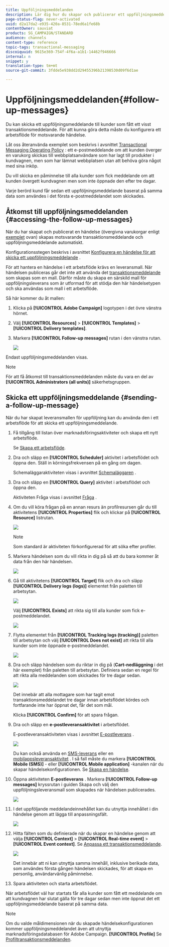 ```yaml
---
title: Uppföljningsmeddelanden
description: Lär dig hur du skapar och publicerar ett uppföljningsmeddelande.
page-status-flag: never-activated
uuid: d2a17da2-e935-420a-8531-78ed6a1fe68b
contentOwner: sauviat
products: SG_CAMPAIGN/STANDARD
audience: channels
content-type: reference
topic-tags: transactional-messaging
discoiquuid: 9615e369-754f-4f6a-a1b1-14462f946666
internal: n
snippet: y
translation-type: tm+mt
source-git-commit: 3fdde5e938dd2d29455396b21398530d09f6d1ae

---
```



# Uppföljningsmeddelanden{#follow-up-messages}

Du kan skicka ett uppföljningsmeddelande till kunder som fått ett visst transaktionsmeddelande. För att kunna göra detta måste du konfigurera ett arbetsflöde för motsvarande händelse.

Låt oss återanvända exemplet som beskrivs i avsnittet [Transactional Messaging Operating Policy](../../channels/using/about-transactional-messaging.md#transactional-messaging-operating-principle) : ett e-postmeddelande om att kunden överger en varukorg skickas till webbplatsanvändare som har lagt till produkter i kundvagnen, men som har lämnat webbplatsen utan att behöva göra något med sina inköp.

Du vill skicka en påminnelse till alla kunder som fick meddelande om att kunden övergett kundvagnen men som inte öppnade den efter tre dagar.

Varje berörd kund får sedan ett uppföljningsmeddelande baserat på samma data som användes i det första e-postmeddelandet som skickades.

## Åtkomst till uppföljningsmeddelanden {#accessing-the-follow-up-messages}

När du har skapat och publicerat en händelse (övergivna varukorgar enligt [exemplet](../../channels/using/about-transactional-messaging.md#transactional-messaging-operating-principle) ovan) skapas motsvarande transaktionsmeddelande och uppföljningsmeddelande automatiskt.

Konfigurationsstegen beskrivs i avsnittet [Konfigurera en händelse för att skicka ett uppföljningsmeddelande](../../administration/using/configuring-transactional-messaging.md#configuring-an-event-to-send-a-follow-up-message) .

För att hantera en händelse i ett arbetsflöde krävs en leveransmall. När händelsen publiceras går det inte att använda det [transaktionsmeddelande](../../channels/using/event-transactional-messages.md) som skapas som en mall. Därför måste du skapa en särskild mall för uppföljningsleverans som är utformad för att stödja den här händelsetypen och ska användas som mall i ett arbetsflöde.

Så här kommer du åt mallen:

1. Klicka på **[!UICONTROL Adobe Campaign]** logotypen i det övre vänstra hörnet.
1. Välj **[!UICONTROL Resources]** > **[!UICONTROL Templates]** > **[!UICONTROL Delivery templates]**.
1. Markera **[!UICONTROL Follow-up messages]** rutan i den vänstra rutan.

   ![](assets/message-center_follow-up-search.png)

Endast uppföljningsmeddelanden visas.

>[!NOTE]
>
>För att få åtkomst till transaktionsmeddelanden måste du vara en del av **[!UICONTROL Administrators (all units)]** säkerhetsgruppen.

## Skicka ett uppföljningsmeddelande {#sending-a-follow-up-message}

När du har skapat leveransmallen för uppföljning kan du använda den i ett arbetsflöde för att skicka ett uppföljningsmeddelande.

1. Få tillgång till listan över marknadsföringsaktiviteter och skapa ett nytt arbetsflöde.

   Se [Skapa ett arbetsflöde](../../automating/using/building-a-workflow.md#creating-a-workflow).

1. Dra och släpp en **[!UICONTROL Scheduler]** aktivitet i arbetsflödet och öppna den. Ställ in körningsfrekvensen på en gång om dagen.

   Schemaläggaraktiviteten visas i avsnittet [Schemaläggaren](../../automating/using/scheduler.md) .

1. Dra och släpp en **[!UICONTROL Query]** aktivitet i arbetsflödet och öppna den.

   Aktiviteten Fråga visas i avsnittet [Fråga](../../automating/using/query.md) .

1. Om du vill köra frågan på en annan resurs än profilresursen går du till aktivitetens **[!UICONTROL Properties]** flik och klickar på **[!UICONTROL Resource]** listrutan.

   ![](assets/message-center_follow-up-query-properties.png)

   >[!NOTE]
   >
   >Som standard är aktiviteten förkonfigurerad för att söka efter profiler.

1. Markera händelsen som du vill rikta in dig på så att du bara kommer åt data från den här händelsen.

   ![](assets/message-center_follow-up-query-resource.png)

1. Gå till aktivitetens **[!UICONTROL Target]** flik och dra och släpp **[!UICONTROL Delivery logs (logs)]** elementet från paletten till arbetsytan.

   ![](assets/message-center_follow-up-delivery-logs.png)

   Välj **[!UICONTROL Exists]** att rikta sig till alla kunder som fick e-postmeddelandet.

   ![](assets/message-center_follow-up-delivery-logs-exists.png)

1. Flytta elementet från **[!UICONTROL Tracking logs (tracking)]** paletten till arbetsytan och välj **[!UICONTROL Does not exist]** att rikta till alla kunder som inte öppnade e-postmeddelandet.

   ![](assets/message-center_follow-up-delivery-and-tracking-logs.png)

1. Dra och släpp händelsen som du riktar in dig på (**Cart-nedläggning** i det här exemplet) från paletten till arbetsytan. Definiera sedan en regel för att rikta alla meddelanden som skickades för tre dagar sedan.

   ![](assets/message-center_follow-up-created.png)

   Det innebär att alla mottagare som har tagit emot transaktionsmeddelandet tre dagar innan arbetsflödet kördes och fortfarande inte har öppnat det, får det som mål.

   Klicka **[!UICONTROL Confirm]** för att spara frågan.

1. Dra och släpp en **e-postleveransaktivitet** i arbetsflödet.

   E-postleveransaktiviteten visas i avsnittet [E-postleverans](../../automating/using/email-delivery.md) .

   ![](assets/message-center_follow-up-workflow.png)

   Du kan också använda en [SMS-leverans](../../automating/using/sms-delivery.md) eller en [mobilappsleveransaktivitet](../../automating/using/push-notification-delivery.md) . I så fall måste du markera **[!UICONTROL Mobile (SMS)]** - eller **[!UICONTROL Mobile application]** -kanalen när du skapar händelsekonfigurationen. Se [Skapa en händelse](../../administration/using/configuring-transactional-messaging.md#creating-an-event).

1. Öppna aktiviteten **E-postleverans** . Markera **[!UICONTROL Follow-up messages]** kryssrutan i guiden Skapa och välj den uppföljningsleveransmall som skapades när händelsen publicerades.

   ![](assets/message-center_follow-up-template.png)

1. I det uppföljande meddelandeinnehållet kan du utnyttja innehållet i din händelse genom att lägga till anpassningsfält.

   ![](assets/message-center_follow-up-content.png)

1. Hitta fälten som du definierade när du skapar en händelse genom att välja **[!UICONTROL Context]** > **[!UICONTROL Real-time event]** > **[!UICONTROL Event context]**. Se [Anpassa ett transaktionsmeddelande](../../channels/using/event-transactional-messages.md#personalizing-a-transactional-message).

   ![](assets/message-center_follow-up-personalization.png)

   Det innebär att ni kan utnyttja samma innehåll, inklusive berikade data, som användes första gången händelsen skickades, för att skapa en personlig, användarvänlig påminnelse.

1. Spara aktiviteten och starta arbetsflödet.

När arbetsflödet väl har startats får alla kunder som fått ett meddelande om att kundvagnen har slutat gälla för tre dagar sedan men inte öppnat det ett uppföljningsmeddelande baserat på samma data.

>[!NOTE]
>
>Om du valde måldimensionen när du skapade händelsekonfigurationen kommer uppföljningsmeddelandet även att utnyttja marknadsföringsdatabasen för Adobe Campaign. **[!UICONTROL Profile]** Se [Profiltransaktionsmeddelanden](../../channels/using/profile-transactional-messages.md).

